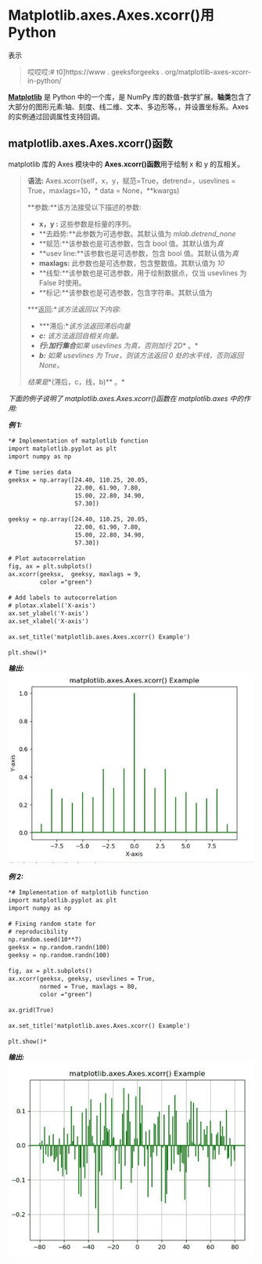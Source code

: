 # Matplotlib.axes.Axes.xcorr()用 Python

表示

> 哎哎哎:# t0]https://www . geeksforgeeks . org/matplotlib-axes-xcorr-in-python/

**[Matplotlib](https://www.geeksforgeeks.org/python-introduction-matplotlib/)** 是 Python 中的一个库，是 NumPy 库的数值-数学扩展。**轴类**包含了大部分的图形元素:轴、刻度、线二维、文本、多边形等。，并设置坐标系。Axes 的实例通过回调属性支持回调。

## matplotlib.axes.Axes.xcorr()函数

matplotlib 库的 Axes 模块中的 **Axes.xcorr()函数**用于绘制 x 和 y 的互相关。

> **语法:** Axes.xcorr(self，x，y，赋范=True，detrend=，usevlines = True，maxlags=10，* data = None，**kwargs)
> 
> **参数:**该方法接受以下描述的参数:
> 
> *   **x，y :** 这些参数是标量的序列。
> *   **去趋势:**此参数为可选参数。其默认值为 *mlab.detrend_none*
> *   **赋范:**该参数也是可选参数，包含 bool 值。其默认值为*真*
> *   **usev line:**该参数也是可选参数，包含 bool 值。其默认值为*真*
> *   **maxlags:** 此参数也是可选参数，包含整数值。其默认值为 *10*
> *   **线型:**该参数也是可选参数，用于绘制数据点，仅当 usevlines 为 False 时使用。
> *   **标记:**该参数也是可选参数，包含字符串。其默认值为
> 
> ***返回:**该方法返回以下内容:*
> 
> *   ***滞后:**该方法返回滞后向量*
> *   ***c:** 该方法返回自相关向量。*
> *   ***行:**加**行集合**如果 usevlines 为真，否则加**行 2D** 。*
> *   ***b:** 如果 usevlines 为 True，则该方法返回 0 处的水平线，否则返回 None。*
> 
> *结果是**(滞后，c，线，b)** 。*

*下面的例子说明了 matplotlib.axes.Axes.xcorr()函数在 matplotlib.axes 中的作用:*

***例 1:***

```
*# Implementation of matplotlib function
import matplotlib.pyplot as plt
import numpy as np

# Time series data
geeksx = np.array([24.40, 110.25, 20.05,
                   22.00, 61.90, 7.80, 
                   15.00, 22.80, 34.90, 
                   57.30])

geeksy = np.array([24.40, 110.25, 20.05, 
                   22.00, 61.90, 7.80, 
                   15.00, 22.80, 34.90, 
                   57.30])

# Plot autocorrelation
fig, ax = plt.subplots()
ax.xcorr(geeksx,  geeksy, maxlags = 9,
         color ="green")

# Add labels to autocorrelation 
# plotax.xlabel('X-axis')
ax.set_ylabel('Y-axis')
ax.set_xlabel('X-axis')

ax.set_title('matplotlib.axes.Axes.xcorr() Example')

plt.show()*
```

***输出:**
![](img/61d38a2bfcb3560c2c4714c45ef6d605.png)*

***例 2:***

```
*# Implementation of matplotlib function
import matplotlib.pyplot as plt
import numpy as np

# Fixing random state for
# reproducibility
np.random.seed(10**7)
geeksx = np.random.randn(100)
geeksy = np.random.randn(100)

fig, ax = plt.subplots()
ax.xcorr(geeksx, geeksy, usevlines = True,
         normed = True, maxlags = 80, 
         color ="green")

ax.grid(True)

ax.set_title('matplotlib.axes.Axes.xcorr() Example')

plt.show()*
```

***输出:**
![](img/86098aa4f72fe1bd2dfc391d8815b072.png)*